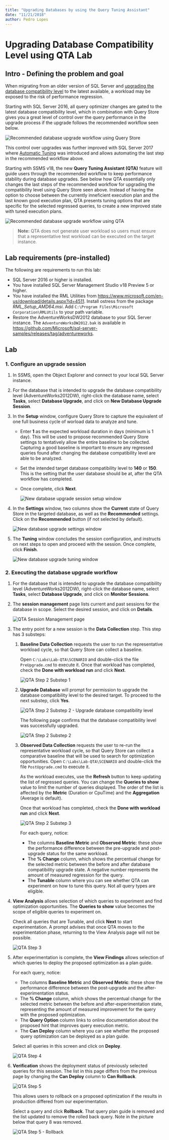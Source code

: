 ```yaml
---
title: "Upgrading Databases by using the Query Tuning Assistant"
date: "11/21/2018"
author: Pedro Lopes
---
```

# Upgrading Database Compatibility Level using QTA Lab 

## Intro - Defining the problem and goal
When migrating from an older version of SQL Server and [upgrading the database compatibility level](https://docs.microsoft.com/sql/relational-databases/databases/view-or-change-the-compatibility-level-of-a-database) to the latest available, a workload may be exposed to the risk of performance regression. 

Starting with SQL Server 2016, all query optimizer changes are gated to the latest database compatibility level, which in combination with Query Store gives you a great level of control over the query performance in the upgrade process if the upgrade follows the recommended workflow seen below. 

![Recommended database upgrade workflow using Query Store](../media/query-store-usage-5.png "Recommended database upgrade workflow using Query Store") 

This control over upgrades was further improved with SQL Server 2017 where [Automatic Tuning](https://docs.microsoft.com/sql/relational-databases/automatic-tuning/automatic-tuning.md) was introduced and allows automating the last step in the recommended workflow above.

Starting with SSMS v18, the new **Query Tuning Assistant (QTA)** feature will guide users through the recommended workflow to keep performance stability during database upgrades. See below how QTA essentially only changes the last steps of the recommended workflow for upgrading the compatibility level using Query Store seen above. Instead of having the option to choose between the currently inneficient execution plan and the last known good execution plan, QTA presents tuning options that are specific for the selected regressed queries, to create a new improved state with tuned execution plans.

![Recommended database upgrade workflow using QTA](../media/qta-usage.png "Recommended database upgrade workflow using QTA")

> **Note:** 
> QTA does not generate user workload so users must ensure that a representative test workload can be executed on the target instance. 

## Lab requirements (pre-installed)
The following are requirements to run this lab:

- SQL Server 2016 or higher is installed.
- You have installed SQL Server Management Studio v18 Preview 5 or higher.
- You have installed the RML Utilities from https://www.microsoft.com/en-us/download/details.aspx?id=4511. Install ostress from the package *RML_Setup_AMD64.msi*. Add `C:\Program Files\Microsoft Corporation\RMLUtils` to your path variable.
- Restore the AdventureWorksDW2012 database to your SQL Server instance. The `AdventureWorksDW2012.bak` is available in https://github.com/Microsoft/sql-server-samples/releases/tag/adventureworks.

## Lab

### 1. Configure an upgrade session

1.  In SSMS, open the Object Explorer and connect to your local SQL Server instance.

2.  For the database that is intended to upgrade the database compatibility level (AdventureWorks2012DW), right-click the database name, select **Tasks**, select **Database Upgrade**, and click on **New Database Upgrade Session**.

3.  In the **Setup** window, configure Query Store to capture the equivalent of one full business cycle of worload data to analyze and tune. 
    -  Enter **1** as the expected workload duration in days (minimum is 1 day). This will be used to propose recommended Query Store settings to tentatively allow the entire baseline to be collected. Capturing a good baseline is important to ensure any regressed queries found after changing the database compatibility level are able to be analyzed. 
    -  Set the intended target database compatibility level to **140** or **150**. This is the setting that the user database should be at, after the QTA workflow has completed. 
    -  Once complete, click **Next**.
    
       ![New database upgrade session setup window](../media/qta-new-session-setup.png "New database upgrade setup window")  
  
4.  In the **Settings** window, two columns show the **Current** state of Query Store in the targeted database, as well as the **Recommended** settings. Click on the **Recommended** button (if not selected by default). 

       ![New database upgrade settings window](../media/qta-new-session-settings.png "New database upgrade settings window")

5.  The **Tuning** window concludes the session configuration, and instructs on next steps to open and proceed with the session. Once complete, click **Finish**.

    ![New database upgrade tuning window](../media/qta-new-session-tuning.png "New database upgrade tuning window")

### 2. Executing the database upgrade workflow
1.  For the database that is intended to upgrade the database compatibility level (AdventureWorks2012DW), right-click the database name, select **Tasks**, select **Database Upgrade**, and click on **Monitor Sessions**.

2.  The **session management** page lists current and past sessions for the database in scope. Select the desired session, and click on **Details**.
    
    ![QTA Session Management page](../media/qta-session-management.png "QTA Session Management page")

3.  The entry point for a new session is the **Data Collection** step. This step has 3 substeps:

    1.  **Baseline Data Collection** requests the user to run the representative workload cycle, so that Query Store can collect a baseline.    
        
        Open `C:\Labs\Lab-QTA\SCENARIO` and double-click the file `PreUpgrade.cmd` to execute it. Once that workload has completed, check the **Done with workload run** and click **Next**.   

        ![QTA Step 2 Substep 1](../media/qta-step2-substep1.png "QTA Step 2 Substep 1")

    2.  **Upgrade Database** will prompt for permission to upgrade the database compatibility level to the desired target. To proceed to the next substep, click **Yes**.

        ![QTA Step 2 Substep 2 - Upgrade database compatibility level](../media/qta-step2-substep2-prompt.png "QTA Step 2 Substep 2 - Upgrade database compatibility level")

        The following page confirms that the database compatibility level was successfully upgraded.

        ![QTA Step 2 Substep 2](../media/qta-step2-substep2.png "QTA Step 2 Substep 2")

    3.  **Observed Data Collection** requests the user to re-run the representative workload cycle, so that Query Store can collect a comparative baseline that will be used to search for optimization opportunities. Open `C:\Labs\Lab-QTA\SCENARIO` and double-click the file `PostUpgrade.cmd` to execute it.    

        As the workload executes, use the **Refresh** button to keep updating the list of regressed queries. You can change the **Queries to show** value to limit the number of queries displayed. The order of the list is affected by the **Metric** (Duration or CpuTime) and the **Aggregation** (Average is default).    

        Once that workload has completed, check the **Done with workload run** and click **Next**.

        ![QTA Step 2 Substep 3](../media/qta-step2-substep3.png "QTA Step 2 Substep 3")

        For each query, notice:
        - The columns **Baseline Metric** and **Observed Metric**: these show the performance difference between the pre-upgrade and post-upgrade status for the same workload.     
        - The **% Change** column, which shows the percentual change for the selected metric between the before and after database compatibility upgrade state. A negative number represents the amount of measured regression for the query.     
        - The **Tunable** column where you can see whether QTA can experiment on how to tune this query. Not all query types are eligible.

4.  **View Analysis** allows selection of which queries to experiment and find optimization opportunities. The **Queries to show** value becomes the scope of eligible queries to experiment on.     

    Check all queries that are Tunable, and click **Next** to start experimentation. A prompt advises that once QTA moves to the experimentation phase, returning to the View Analysis page will not be possible.

    ![QTA Step 3](../media/qta-step3.png "QTA Step 3")

5.  After experimentation is complete, the **View Findings** allows selection of which queries to deploy the proposed optimization as a plan guide. 

    For each query, notice:
    - The columns **Baseline Metric** and **Observed Metric**: these show the performance difference between the post-upgrade and the after-experimentation status.
    - The **% Change** column, which shows the percentual change for the selected metric between the before and after-experimentation state, representing the amount of measured improvement for the query with the proposed optimization.
    - The **Query Option** column links to online documentation about the proposed hint that improves query execution metric.
    - The **Can Deploy** column where you can see whether the proposed query optimization can be deployed as a plan guide.

    Select all queries in this screen and click on **Deploy**.

    ![QTA Step 4](../media/qta-step4.png "QTA Step 4")

6.  **Verification** shows the deployment status of previously selected queries for this session. The list in this page differs from the previous page by changing the **Can Deploy** column to **Can Rollback**.

    ![QTA Step 5](../media/qta-step5.png "QTA Step 5")

    This allows users to rollback on a proposed optimization if the results in production differed from our experimentation.     
    
    Select a query and click **Rollback**. That query plan guide is removed and the list updated to remove the rolled back query. Note in the picture below that query 8 was removed.

    ![QTA Step 5 - Rollback](../media/qta-step5-rollback.png "QTA Step 5 - Rollback") 